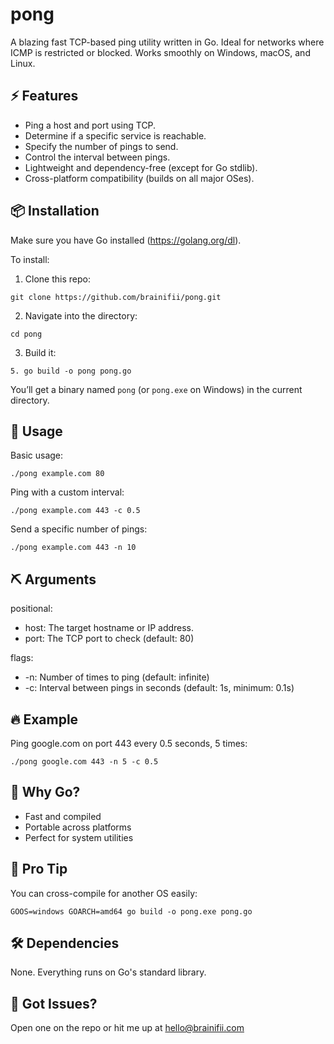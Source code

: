 # pong

A blazing fast TCP-based ping utility written in Go. Ideal for networks where ICMP is restricted or blocked. Works smoothly on Windows, macOS, and Linux.

## ⚡ Features

- Ping a host and port using TCP.
- Determine if a specific service is reachable.
- Specify the number of pings to send.
- Control the interval between pings.
- Lightweight and dependency-free (except for Go stdlib).
- Cross-platform compatibility (builds on all major OSes).

## 📦 Installation

Make sure you have Go installed (https://golang.org/dl).

To install:

1. Clone this repo:
```
git clone https://github.com/brainifii/pong.git
```
2. Navigate into the directory:
```
cd pong
```
3. Build it:
```
5. go build -o pong pong.go
```
You’ll get a binary named `pong` (or `pong.exe` on Windows) in the current directory.

## 🚀 Usage

Basic usage:
```
./pong example.com 80
```

Ping with a custom interval:
```
./pong example.com 443 -c 0.5
```

Send a specific number of pings:
```
./pong example.com 443 -n 10
```

## ⛏ Arguments

positional:
- host: The target hostname or IP address.
- port: The TCP port to check (default: 80)

flags:
- -n: Number of times to ping (default: infinite)
- -c: Interval between pings in seconds (default: 1s, minimum: 0.1s)

## 🔥 Example

Ping google.com on port 443 every 0.5 seconds, 5 times:
```
./pong google.com 443 -n 5 -c 0.5
```
## 💬 Why Go?

- Fast and compiled
- Portable across platforms
- Perfect for system utilities

## 🧠 Pro Tip

You can cross-compile for another OS easily:
```
GOOS=windows GOARCH=amd64 go build -o pong.exe pong.go
```
## 🛠 Dependencies

None. Everything runs on Go's standard library.

## 🐛 Got Issues?

Open one on the repo or hit me up at hello@brainifii.com
